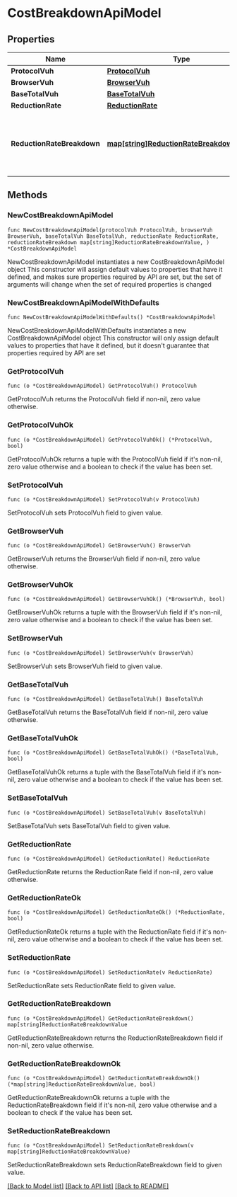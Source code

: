 # CostBreakdownApiModel

## Properties

Name | Type | Description | Notes
------------ | ------------- | ------------- | -------------
**ProtocolVuh** | [**ProtocolVuh**](ProtocolVuh.md) |  | 
**BrowserVuh** | [**BrowserVuh**](BrowserVuh.md) |  | 
**BaseTotalVuh** | [**BaseTotalVuh**](BaseTotalVuh.md) |  | 
**ReductionRate** | [**ReductionRate**](ReductionRate.md) |  | 
**ReductionRateBreakdown** | [**map[string]ReductionRateBreakdownValue**](ReductionRateBreakdownValue.md) | The individual reduction rates applied to the base VUH usage. | 

## Methods

### NewCostBreakdownApiModel

`func NewCostBreakdownApiModel(protocolVuh ProtocolVuh, browserVuh BrowserVuh, baseTotalVuh BaseTotalVuh, reductionRate ReductionRate, reductionRateBreakdown map[string]ReductionRateBreakdownValue, ) *CostBreakdownApiModel`

NewCostBreakdownApiModel instantiates a new CostBreakdownApiModel object
This constructor will assign default values to properties that have it defined,
and makes sure properties required by API are set, but the set of arguments
will change when the set of required properties is changed

### NewCostBreakdownApiModelWithDefaults

`func NewCostBreakdownApiModelWithDefaults() *CostBreakdownApiModel`

NewCostBreakdownApiModelWithDefaults instantiates a new CostBreakdownApiModel object
This constructor will only assign default values to properties that have it defined,
but it doesn't guarantee that properties required by API are set

### GetProtocolVuh

`func (o *CostBreakdownApiModel) GetProtocolVuh() ProtocolVuh`

GetProtocolVuh returns the ProtocolVuh field if non-nil, zero value otherwise.

### GetProtocolVuhOk

`func (o *CostBreakdownApiModel) GetProtocolVuhOk() (*ProtocolVuh, bool)`

GetProtocolVuhOk returns a tuple with the ProtocolVuh field if it's non-nil, zero value otherwise
and a boolean to check if the value has been set.

### SetProtocolVuh

`func (o *CostBreakdownApiModel) SetProtocolVuh(v ProtocolVuh)`

SetProtocolVuh sets ProtocolVuh field to given value.


### GetBrowserVuh

`func (o *CostBreakdownApiModel) GetBrowserVuh() BrowserVuh`

GetBrowserVuh returns the BrowserVuh field if non-nil, zero value otherwise.

### GetBrowserVuhOk

`func (o *CostBreakdownApiModel) GetBrowserVuhOk() (*BrowserVuh, bool)`

GetBrowserVuhOk returns a tuple with the BrowserVuh field if it's non-nil, zero value otherwise
and a boolean to check if the value has been set.

### SetBrowserVuh

`func (o *CostBreakdownApiModel) SetBrowserVuh(v BrowserVuh)`

SetBrowserVuh sets BrowserVuh field to given value.


### GetBaseTotalVuh

`func (o *CostBreakdownApiModel) GetBaseTotalVuh() BaseTotalVuh`

GetBaseTotalVuh returns the BaseTotalVuh field if non-nil, zero value otherwise.

### GetBaseTotalVuhOk

`func (o *CostBreakdownApiModel) GetBaseTotalVuhOk() (*BaseTotalVuh, bool)`

GetBaseTotalVuhOk returns a tuple with the BaseTotalVuh field if it's non-nil, zero value otherwise
and a boolean to check if the value has been set.

### SetBaseTotalVuh

`func (o *CostBreakdownApiModel) SetBaseTotalVuh(v BaseTotalVuh)`

SetBaseTotalVuh sets BaseTotalVuh field to given value.


### GetReductionRate

`func (o *CostBreakdownApiModel) GetReductionRate() ReductionRate`

GetReductionRate returns the ReductionRate field if non-nil, zero value otherwise.

### GetReductionRateOk

`func (o *CostBreakdownApiModel) GetReductionRateOk() (*ReductionRate, bool)`

GetReductionRateOk returns a tuple with the ReductionRate field if it's non-nil, zero value otherwise
and a boolean to check if the value has been set.

### SetReductionRate

`func (o *CostBreakdownApiModel) SetReductionRate(v ReductionRate)`

SetReductionRate sets ReductionRate field to given value.


### GetReductionRateBreakdown

`func (o *CostBreakdownApiModel) GetReductionRateBreakdown() map[string]ReductionRateBreakdownValue`

GetReductionRateBreakdown returns the ReductionRateBreakdown field if non-nil, zero value otherwise.

### GetReductionRateBreakdownOk

`func (o *CostBreakdownApiModel) GetReductionRateBreakdownOk() (*map[string]ReductionRateBreakdownValue, bool)`

GetReductionRateBreakdownOk returns a tuple with the ReductionRateBreakdown field if it's non-nil, zero value otherwise
and a boolean to check if the value has been set.

### SetReductionRateBreakdown

`func (o *CostBreakdownApiModel) SetReductionRateBreakdown(v map[string]ReductionRateBreakdownValue)`

SetReductionRateBreakdown sets ReductionRateBreakdown field to given value.



[[Back to Model list]](../README.md#documentation-for-models) [[Back to API list]](../README.md#documentation-for-api-endpoints) [[Back to README]](../README.md)


